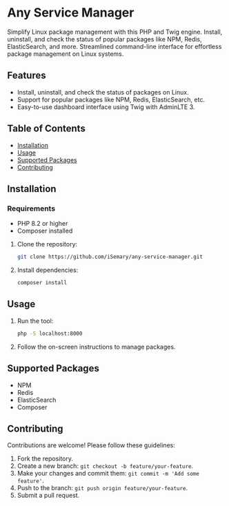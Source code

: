 # Any Service Manager

Simplify Linux package management with this PHP and Twig engine. Install, uninstall, and check the status of popular packages like NPM, Redis, ElasticSearch, and more. Streamlined command-line interface for effortless package management on Linux systems.

## Features

- Install, uninstall, and check the status of packages on Linux.
- Support for popular packages like NPM, Redis, ElasticSearch, etc.
- Easy-to-use dashboard interface using Twig with AdminLTE 3.

## Table of Contents

- [Installation](#installation)
- [Usage](#usage)
- [Supported Packages](#supported-packages)
- [Contributing](#contributing)

## Installation

### Requirements

- PHP 8.2 or higher
- Composer installed

1. Clone the repository:

   ```bash
   git clone https://github.com/iSemary/any-service-manager.git
   ```

2. Install dependencies:

   ```bash
   composer install
   ```

## Usage

1. Run the tool:

   ```bash
   php -S localhost:8000
   ```

2. Follow the on-screen instructions to manage packages.

## Supported Packages

- NPM
- Redis
- ElasticSearch
- Composer

## Contributing

Contributions are welcome! Please follow these guidelines:

1. Fork the repository.
2. Create a new branch: `git checkout -b feature/your-feature`.
3. Make your changes and commit them: `git commit -m 'Add some feature'`.
4. Push to the branch: `git push origin feature/your-feature`.
5. Submit a pull request.
